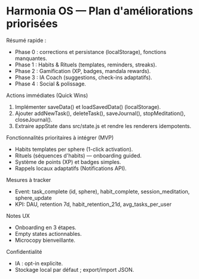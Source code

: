 # Harmonia OS — Plan d'améliorations priorisées

Résumé rapide :
- Phase 0 : corrections et persistance (localStorage), fonctions manquantes.
- Phase 1 : Habits & Rituels (templates, reminders, streaks).
- Phase 2 : Gamification (XP, badges, mandala rewards).
- Phase 3 : IA Coach (suggestions, check-ins adaptatifs).
- Phase 4 : Social & polissage.

Actions immédiates (Quick Wins)
1. Implémenter saveData() et loadSavedData() (localStorage).
2. Ajouter addNewTask(), deleteTask(), saveJournal(), stopMeditation(), closeJournal().
3. Extraire appState dans src/state.js et rendre les renderers idempotents.

Fonctionnalités prioritaires à intégrer (MVP)
- Habits templates per sphere (1-click activation).
- Rituels (séquences d'habits) — onboarding guided.
- Système de points (XP) et badges simples.
- Rappels locaux adaptatifs (Notifications API).

Mesures à tracker
- Event: task_complete (id, sphere), habit_complete, session_meditation, sphere_update
- KPI: DAU, retention 7d, habit_retention_21d, avg_tasks_per_user

Notes UX
- Onboarding en 3 étapes.
- Empty states actionnables.
- Microcopy bienveillante.

Confidentialité
- IA : opt-in explicite.
- Stockage local par défaut ; export/import JSON.
